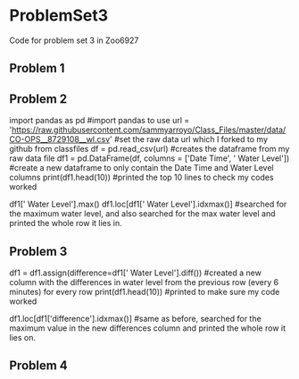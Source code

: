 # ProblemSet3
Code for problem set 3 in Zoo6927


## Problem 1


## Problem 2

import pandas as pd 
#import pandas to use
url = 'https://raw.githubusercontent.com/sammyarroyo/Class_Files/master/data/CO-OPS__8729108__wl.csv'
#set the raw data url which I forked to my github from classfiles
df = pd.read_csv(url)
#creates the dataframe from my raw data file
df1 = pd.DataFrame(df, columns = ['Date Time', ' Water Level'])
#create a new dataframe to only contain the Date Time and Water Level columns
print(df1.head(10))
#printed the top 10 lines to check my codes worked

df1[' Water Level'].max()
df1.loc[df1[' Water Level'].idxmax()]
#searched for the maximum water level, and also searched for the max water level and printed the whole row it lies in. 

## Problem 3
df1 = df1.assign(difference=df1[' Water Level'].diff())
#created a new column with the differences in water level from the previous row (every 6 minutes) for every row
print(df1.head(10))
#printed to make sure my code worked

df1.loc[df1['difference'].idxmax()]
#same as before, searched for the maximum value in the new differences column and printed the whole row it lies on. 

## Problem 4
